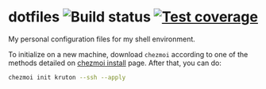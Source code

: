 dotfiles ![Build status](https://github.com/kruton/dotfiles/workflows/CI/badge.svg) [![Test coverage](https://api.codeclimate.com/v1/badges/16aa5f62f533817d237d/test_coverage)](https://codeclimate.com/github/kruton/dotfiles/test_coverage)
========

My personal configuration files for my shell environment.

To initialize on a new machine, download `chezmoi` according to one of the
methods detailed on [chezmoi install](https://www.chezmoi.io/install/) page.
After that, you can do:

```sh
chezmoi init kruton --ssh --apply
```
